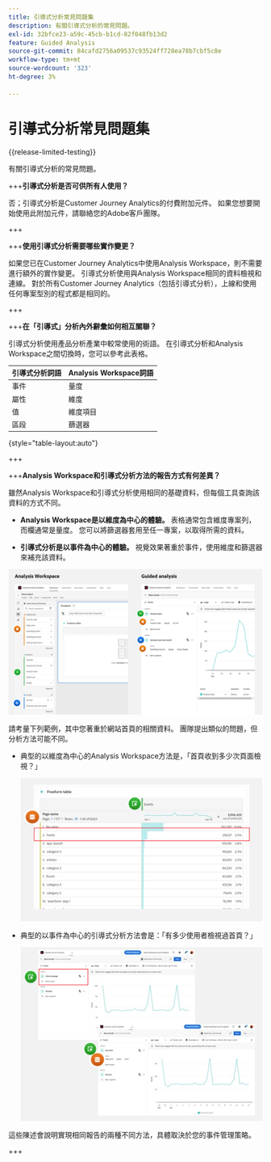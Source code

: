 ```yaml
---
title: 引導式分析常見問題集
description: 有關引導式分析的常見問題。
exl-id: 32bfce23-a59c-45cb-b1cd-82f048fb13d2
feature: Guided Analysis
source-git-commit: 84cafd2756a09537c93524ff728ea78b7cbf5c8e
workflow-type: tm+mt
source-wordcount: '323'
ht-degree: 3%

---
```


# 引導式分析常見問題集

{{release-limited-testing}}

有關引導式分析的常見問題。

+++**引導式分析是否可供所有人使用？**

否；引導式分析是Customer Journey Analytics的付費附加元件。 如果您想要開始使用此附加元件，請聯絡您的Adobe客戶團隊。

+++

+++**使用引導式分析需要哪些實作變更？**

如果您已在Customer Journey Analytics中使用Analysis Workspace，則不需要進行額外的實作變更。 引導式分析使用與Analysis Workspace相同的資料檢視和連線。 對於所有Customer Journey Analytics（包括引導式分析），上線和使用任何專案型別的程式都是相同的。

+++

+++**在「引導式」分析內外辭彙如何相互關聯？**

引導式分析使用產品分析產業中較常使用的術語。 在引導式分析和Analysis Workspace之間切換時，您可以參考此表格。

| 引導式分析詞語 | Analysis Workspace詞語 |
| --- | --- |
| 事件 | 量度 |
| 屬性 | 維度 |
| 值 | 維度項目 |
| 區段 | 篩選器 |

{style="table-layout:auto"}

+++

+++**Analysis Workspace和引導式分析方法的報告方式有何差異？**

雖然Analysis Workspace和引導式分析使用相同的基礎資料，但每個工具查詢該資料的方式不同。

* **Analysis Workspace是以維度為中心的體驗。** 表格通常包含維度專案列，而欄通常是量度。 您可以將篩選器套用至任一專案，以取得所需的資料。

* **引導式分析是以事件為中心的體驗。** 視覺效果著重於事件，使用維度和篩選器來補充該資料。

![結構](assets/structure.png)

請考量下列範例，其中您著重於網站首頁的相關資料。 團隊提出類似的問題，但分析方法可能不同。

* 典型的以維度為中心的Analysis Workspace方法是，「首頁收到多少次頁面檢視？」

  ![Dimension置中](assets/dimension-centered.png)

* 典型的以事件為中心的引導式分析方法會是：「有多少使用者檢視過首頁？」

  ![以事件為中心](assets/event-centered.png)

這些陳述會說明實現相同報告的兩種不同方法，具體取決於您的事件管理策略。

+++
